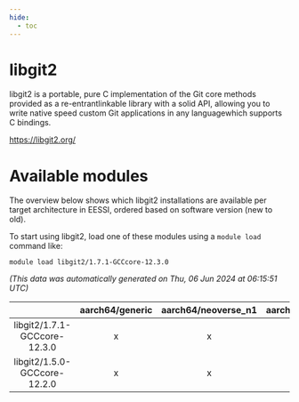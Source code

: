 ```yaml
---
hide:
  - toc
---
```


libgit2
=======


libgit2 is a portable, pure C implementation of the Git core methods provided as a re-entrantlinkable library with a solid API, allowing you to write native speed custom Git applications in any languagewhich supports C bindings.

https://libgit2.org/
# Available modules


The overview below shows which libgit2 installations are available per target architecture in EESSI, ordered based on software version (new to old).

To start using libgit2, load one of these modules using a `module load` command like:

```shell
module load libgit2/1.7.1-GCCcore-12.3.0
```

*(This data was automatically generated on Thu, 06 Jun 2024 at 06:15:51 UTC)*  

| |aarch64/generic|aarch64/neoverse_n1|aarch64/neoverse_v1|x86_64/generic|x86_64/amd/zen2|x86_64/amd/zen3|x86_64/intel/haswell|x86_64/intel/skylake_avx512|
| :---: | :---: | :---: | :---: | :---: | :---: | :---: | :---: | :---: |
|libgit2/1.7.1-GCCcore-12.3.0|x|x|x|x|x|x|x|x|
|libgit2/1.5.0-GCCcore-12.2.0|x|x|x|x|x|x|x|x|
